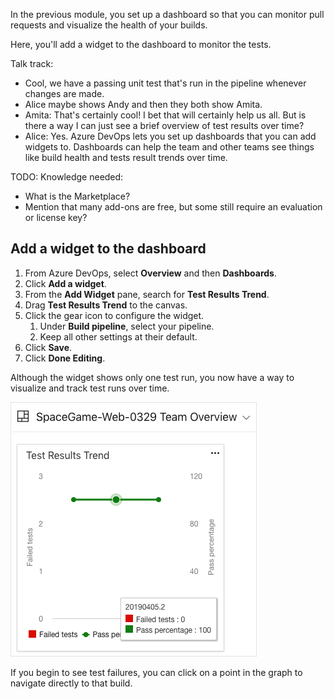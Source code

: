 In the previous module, you set up a dashboard so that you can monitor pull requests and visualize the health of your builds.

Here, you'll add a widget to the dashboard to monitor the tests.

Talk track:

* Cool, we have a passing unit test that's run in the pipeline whenever changes are made.
* Alice maybe shows Andy and then they both show Amita.
* Amita: That's certainly cool! I bet that will certainly help us all. But is there a way I can just see a brief overview of test results over time?
* Alice: Yes. Azure DevOps lets you set up dashboards that you can add widgets to. Dashboards can help the team and other teams see things like build health and tests result trends over time.

TODO: Knowledge needed: 
  * What is the Marketplace? 
  * Mention that many add-ons are free, but some still require an evaluation or license key?

## Add a widget to the dashboard

1. From Azure DevOps, select **Overview** and then **Dashboards**.
1. Click **Add a widget**.
1. From the **Add Widget** pane, search for **Test Results Trend**.
1. Drag **Test Results Trend** to the canvas.
1. Click the gear icon to configure the widget.
    1. Under **Build pipeline**, select your pipeline.
    1. Keep all other settings at their default.
1. Click **Save**.
1. Click **Done Editing**.

Although the widget shows only one test run, you now have a way to visualize and track test runs over time.

![](../media/5-test-results-trend-widget.png)

If you begin to see test failures, you can click on a point in the graph to navigate directly to that build.